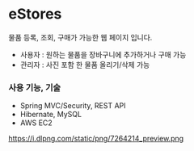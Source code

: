 eStores
============

물품 등록, 조회, 구매가 가능한 웹 페이지 입니다.

- 사용자 : 원하는 물품을 장바구니에 추가하거나 구매 가능
- 관리자 : 사진 포함 한 물품 올리기/삭제 가능


### 사용 기능, 기술
- Spring MVC/Security, REST API
- Hibernate, MySQL
- AWS EC2

https://i.dlpng.com/static/png/7264214_preview.png
